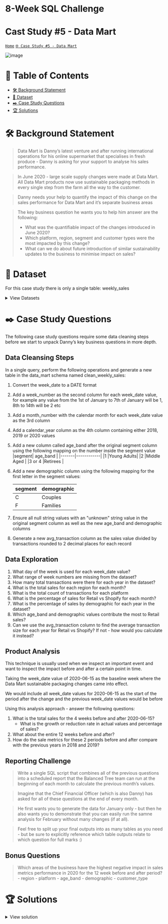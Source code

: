 # 8-Week SQL Challenge 
# Cast Study #5 - Data Mart

[```Home```](https://github.com/adunoluwa1/SQL-8-Weeks-Challenge) [```🌐 Case Study #5 - Data Mart```](https://8weeksqlchallenge.com/case-study-5/)

![image](https://user-images.githubusercontent.com/99233674/199310103-d2e6237b-2fa4-43af-b408-defe11a727e0.png)

# 📕 Table of Contents
- [🛠️ Background Statement](https://github.com/adunoluwa1/SQL-8-Weeks-Challenge/tree/main/Week_5#%EF%B8%8F-background-statement)
- [📂 Dataset](https://github.com/adunoluwa1/SQL-8-Weeks-Challenge/tree/main/Week_5#-dataset)
- [✒️ Case Study Questions](https://github.com/adunoluwa1/SQL-8-Weeks-Challenge/tree/main/Week_5#%EF%B8%8F-case-study-questions)
- [🏆 Solutions](https://github.com/adunoluwa1/SQL-8-Weeks-Challenge/tree/main/Week_5#-solutions)

# 🛠️ Background Statement
> Data Mart is Danny’s latest venture and after running international operations for his online supermarket that specialises in fresh produce - Danny is asking for your support to analyse his sales performance.

> In June 2020 - large scale supply changes were made at Data Mart. All Data Mart products now use sustainable packaging methods in every single step from the farm all the way to the customer.

> Danny needs your help to quantify the impact of this change on the sales performance for Data Mart and it’s separate business areas

> The key business question he wants you to help him answer are the following:
>  - What was the quantifiable impact of the changes introduced in June 2020?
>  - Which platform, region, segment and customer types were the most impacted by this change?
>  - What can we do about future introduction of similar sustainability updates to the business to minimise impact on sales?

# 📂 Dataset
For this case study there is only a single table: weekly_sales

<details><summary>View Datasets</summary>
  <p>

- Weekly Sales
    
  ### Column Dictionary
      The columns are pretty self-explanatory based on the column names but here are some further details about the dataset:
       
      1. Data Mart has international operations using a multi-region strategy
      2. Data Mart has both, a retail and online platform in the form of a Shopify store front to serve their customers
      3. Customer segment and customer_type data relates to personal age and demographics information that is shared with Data Mart
      4. transactions is the count of unique purchases made through Data Mart and sales is the actual dollar amount of purchases
      Each record in the dataset is related to a specific aggregated slice of the underlying sales data rolled up into a week_date value which represents the start of the sales week.
    
  <details><summary>View table</summary>
    <p>
  
    |   week_date   |region         |   platform    |  segment  |customer_type  |transactions   |   sales       |
    |---------------|---------------|---------------|-----------|---------------|---------------|---------------|
    |   9/9/20      |OCEANIA        |   Shopify     |   C3      |   New         |   610         |   110033.89   |
    |   29/7/20     |AFRICA         |   Retail      |   C1      |   New         |   110692      |   3053771.19  |
    |   22/7/20     |EUROPE         |   Shopify     |   C4      |   Existing    |   24          |   8101.54     |
    |   13/5/20     |AFRICA         |   Shopify     |   null    |   Guest       |   5287        |   1003301.37  |
    |   24/7/19     |ASIA           |   Retail      |   C1      |   New         |   127342      |   3151780.41  |
    |   10/7/19     |CANADA         |   Shopify     |   F3      |   New         |   51          |   8844.93     |
    |   26/6/19     |OCEANIA        |   Retail      |   C3      |   New         |   152921      |   5551385.36  |
    |   29/5/19     |SOUTH AMERICA	|   Shopify     |   null    |   New         |   53          |   10056.2     |
    |   22/8/18     |AFRICA         |   Retail      |   null    |   Existing    |   31721       |   1718863.58  |
    |   25/7/18     |SOUTH AMERICA  |   Retail      |   null    |   New         |   2136        |   81757.91    |
    </p>
  </details>

  </p>
</details>
  
  
# ✒️ Case Study Questions
The following case study questions require some data cleaning steps before we start to unpack Danny’s key business questions in more depth.

## Data Cleansing Steps
   In a single query, perform the following operations and generate a new table in the data_mart schema named clean_weekly_sales:
   1. Convert the week_date to a DATE format
   2. Add a week_number as the second column for each week_date value, for example any value from the 1st of January to 7th of January will be 1, 8th to 14th will be 2 etc
   3. Add a month_number with the calendar month for each week_date value as the 3rd column
   4. Add a calendar_year column as the 4th column containing either 2018, 2019 or 2020 values
   5. Add a new column called age_band after the original segment column using the following mapping on the number inside the segment value
      |segment|	age_band   |
      |-------|------------|
      |1	    |Young Adults|
      |2	    |Middle Aged |
      |3 or 4 |Retirees    |
   6. Add a new demographic column using the following mapping for the first letter in the segment values:
      
      |segment|	demographic|
      |-------|------------|
      |C	    |Couples     |
      |F	    |Families    |
   7. Ensure all null string values with an "unknown" string value in the original segment column as well as the new age_band and demographic columns
   8. Generate a new avg_transaction column as the sales value divided by transactions rounded to 2 decimal places for each record

## Data Exploration
   1. What day of the week is used for each week_date value?
   2. What range of week numbers are missing from the dataset?
   3. How many total transactions were there for each year in the dataset?
   4. What is the total sales for each region for each month?
   5. What is the total count of transactions for each platform
   6. What is the percentage of sales for Retail vs Shopify for each month?
   7. What is the percentage of sales by demographic for each year in the dataset?
   8. Which age_band and demographic values contribute the most to Retail sales?
   9. Can we use the avg_transaction column to find the average transaction size for each year for Retail vs Shopify? If not - how would you calculate it instead?
   
## Product Analysis
   
   This technique is usually used when we inspect an important event and want to inspect the impact before and after a certain point in time.

   Taking the week_date value of 2020-06-15 as the baseline week where the Data Mart sustainable packaging changes came into effect.

   We would include all week_date values for 2020-06-15 as the start of the period after the change and the previous week_date values would be before

   Using this analysis approach - answer the following questions:
   1. What is the total sales for the 4 weeks before and after 2020-06-15?
      - What is the growth or reduction rate in actual values and percentage of sales?
   2. What about the entire 12 weeks before and after?
   3. How do the sale metrics for these 2 periods before and after compare with the previous years in 2018 and 2019?
   

## Reporting Challenge
  > Write a single SQL script that combines all of the previous questions into a scheduled report that the Balanced Tree team can run at the beginning of each month to calculate the previous month’s values.
  
  > Imagine that the Chief Financial Officer (which is also Danny) has asked for all of these questions at the end of every month.
  
  > He first wants you to generate the data for January only - but then he also wants you to demonstrate that you can easily run the samne analysis for February without many changes (if at all).
  
  > Feel free to split up your final outputs into as many tables as you need - but be sure to explicitly reference which table outputs relate to which question for full marks :)
   
## Bonus Questions

  > Which areas of the business have the highest negative impact in sales metrics performance in 2020 for the 12 week before and after period?
    - region
    - platform
    - age_band
    - demographic
    - customer_type


# 🏆 Solutions
  <details><summary>View solution</summary>
  <p>
  
#### Digital Analysis
   1. How many users are there?
    
```sql
            SELECT COUNT(DISTINCT user_id) AS [#Users]
            FROM events e
            LEFT JOIN users u
            ON u.cookie_id =e.cookie_id

            SELECT COUNT(DISTINCT user_id) AS [#Users]
            FROM users
```
   2. How many cookies does each user have on average?
        
```sql
        -- Using Group
            SELECT AVG(#cookies) AS Avg_Cookies
            FROM    
                (SELECT user_id, COUNT(cookie_id) AS [#cookies]
                FROM users
                GROUP BY user_id) Q

        -- Using Window Functions
            SELECT AVG(#cookies) AS Avg_Cookies
            FROM
                (SELECT user_id,
                 COUNT(cookie_id) OVER(PARTITION BY user_id) AS [#cookies]
                 FROM users) Q
        
```
   3. What is the unique number of visits by all users per month?
       
```sql
        -- Using Window Fuctions    
            SELECT DISTINCT Num, [Month], LAST_VALUE([#Rank]) OVER(PARTITION BY Month ORDER BY Month) AS #Visits
            FROM    
                (SELECT DISTINCT DATEPART(MM,event_time) AS Num, DATENAME(MM,event_time) AS Month, Visit_id,
                    DENSE_RANK() OVER(PARTITION BY DATEPART(MM,event_time) ORDER BY Visit_id) AS [#Rank]
                FROM events) Q
            ORDER BY Num
        

        -- Using Group By
            SELECT DATEPART(MM,event_time) AS Num, DATENAME(MM,event_time) AS Month,
                   COUNT(DISTINCT visit_id) AS #visits
            FROM events
            GROUP BY DATEPART(MM,event_time), DATENAME(MM,event_time)
            ORDER BY [Num]
        
        -- Using Correlated Subqueries
            SELECT DISTINCT DATEPART(MM,event_time) AS Num, DATENAME(MM,event_time) AS Month,
                   (SELECT COUNT(DISTINCT v.visit_id)
                    FROM events v
                    WHERE DATEPART(MM,v.event_time) = DATEPART(MM,e.event_time)) #visits
            FROM events e
            ORDER BY [Num]
    
```
   4. What is the number of events for each event type?
           
```sql
        -- Using Group By
            SELECT event_type, COUNT(*) AS #events
            FROM events
            GROUP BY event_type
            ORDER BY event_type
        -- Using WIndow functions
            SELECT DISTINCT event_type, COUNT(*) OVER(PARTITION BY event_type) AS #events
            FROM events
            ORDER BY event_type
        -- Using correlated subquery
            SELECT DISTINCT event_type, 
                   (SELECT COUNT(*)
                    FROM events v
                    WHERE v.event_type = e.event_type) #events
            FROM events e
            ORDER BY event_type    
```
   5. What is the percentage of visits which have a purchase event?
          
```sql
        -- Using CTEs
            WITH 
                tot_visits AS
                (SELECT COUNT(DISTINCT visit_id) #Total
                FROM events),
                tot_purchase AS
                (SELECT COUNT(DISTINCT visit_id) #Purchase
                FROM events
                WHERE event_type = 3)

                SELECT CAST((#purchase*100.0)/#Total AS DEC(10,2)) AS [% Purchase Events]
                FROM tot_visits, tot_purchase

        -- By CTEs and Pivoting
            -- Using CTEs
                -- Packing CTE
                    WITH temp_CTE AS    
                        -- Derived Table
                            (SELECT *
                            FROM
                                (SELECT COALESCE(CONVERT(VARCHAR(10),event_type), 'Total') Event_type, COUNT(DISTINCT visit_id)  #Visits 
                                FROM events e
                                GROUP BY ROLLUP(event_type)) Q
                        -- Pivoting
                            PIVOT(
                                SUM(#Visits)
                                FOR [Event_type] IN(
                                    "1","2","3","4","5",
                                    [Total]
                                )
                            ) AS Pivot_Table)
                -- Main Query No need for Page View because all Page views were visits i.e. 100%
                    SELECT  CAST(([2]*100.0)/Total AS DEC(10,2)) AS [% Add to Cart Events], 
                            CAST(([3]*100.0)/Total AS DEC(10,2)) AS [% Purchase Events],
                            CAST(([4]*100.0)/Total AS DEC(10,2)) AS [% Ad Impression Events],
                            CAST(([5]*100.0)/Total AS DEC(10,2)) AS [% Ad Click Events]
                    FROM temp_CTE


        -- Using Subqueries
            SELECT event_type, CAST((#Visits*100.0)/#Total AS DEC(10,2)) AS [%Events]
            FROM    
                (SELECT DISTINCT event_type,
                    (SELECT COUNT(DISTINCT visit_id)
                    FROM events v 
                    WHERE v.event_type = e.event_type) AS #Visits,
                    (SELECT COUNT(DISTINCT visit_id)
                    FROM events) AS #Total
                FROM events e) Q    
```
   6. What is the percentage of visits which view the checkout page but do not have a purchase event?
          
```sql
        -- Using Subqueries
            SELECT CONCAT(CAST(#Visits * 100.0/#Total AS DEC(10,2)),'%') AS perc_visits
            FROM    
                (SELECT
                    (SELECT COUNT(*)
                     FROM events
                     WHERE page_id = 12 AND visit_id NOT IN (SELECT visit_id
                                                             FROM events
                                                             WHERE event_type = 3)) AS #Visits,
                    (SELECT COUNT(DISTINCT visit_id) 
                    FROM events) AS #Total) Q
            --
    
```
   7. What are the top 3 pages by number of views?
          
```sql
         -- Group By
            SELECT TOP 3 page_name, COUNT(DISTINCT visit_id) AS #Views
            FROM events e
            LEFT JOIN page_hierarchy p
            ON p.page_id = e.page_id
            GROUP BY page_name
            ORDER BY #Views DESC
        -- Window functions
            SELECT DISTINCT TOP 3 page_name, LAST_VALUE(#Views) OVER(PARTITION BY page_name ORDER BY page_name) #Views
            FROM
                (SELECT DISTINCT page_name, visit_id, DENSE_RANK() OVER(PARTITION BY page_name ORDER BY visit_id)  AS #Views
                FROM events e
                LEFT JOIN page_hierarchy p
                ON p.page_id = e.page_id) Q
            ORDER BY #Views DESC   
```
   8. What is the number of views and cart adds for each product category?
     
```sql
        -- Correlated subqueries
            SELECT DISTINCT p.product_category, 
                (SELECT COUNT(*)
                 FROM events v1
                 LEFT JOIN page_hierarchy ph
                 ON v1.page_id = ph.page_id
                 WHERE event_type = 1
                 AND p.product_category = ph.product_category) Views,
                (SELECT COUNT(*)
                 FROM events v
                 LEFT JOIN page_hierarchy ph
                 ON v.page_id = ph.page_id
                 WHERE event_type = 2
                 AND p.product_category = ph.product_category) Cart_Adds
            FROM page_hierarchy p
            WHERE product_category IS NOT NULL
            ORDER BY product_category

        -- Using Group BY
            WITH Views AS
                (SELECT product_category, COUNT(event_type) AS #views
                FROM events e
                LEFT JOIN page_hierarchy p
                ON e.page_id = p.page_id
                WHERE p.product_category IS NOT NULL
                AND event_type = 1
                GROUP BY product_category),
                Cart_Adds AS
                (SELECT product_category, COUNT(event_type) AS #cart_adds
                FROM events e
                LEFT JOIN page_hierarchy p
                ON e.page_id = p.page_id
                WHERE p.product_category IS NOT NULL
                AND event_type = 2
                GROUP BY product_category)

            SELECT v.product_category, #views, #cart_adds
            FROM Views v
            LEFT JOIN Cart_Adds c
            ON v.product_category = c.product_category    
``` 
   9. What are the top 3 products by purchases?
        
```sql
        SELECT TOP 3 page_name, COUNT(visit_id) AS #Purchases
        FROM events e
        LEFT JOIN page_hierarchy p
        ON e.page_id = p.page_id
        WHERE event_type = 2 
        AND visit_id IN (SELECT visit_id
                         FROM events 
                         WHERE event_type = 3)
        GROUP BY page_name
        ORDER BY #Purchases DESC    
```
    
## Product Funnel Analysis
   Using a single SQL query - create a new output table which has the following details:
   - How many times was each product viewed?
   - How many times was each product added to cart?
   - How many times was each product added to a cart but not purchased (abandoned)?
   - How many times was each product purchased?
   
```sql
        CREATE OR ALTER VIEW Product AS
        WITH 
            Views AS
                (SELECT COALESCE(CONVERT(VARCHAR(10),product_id),'Total') product_id, COUNT(*) #views
                FROM events e 
                LEFT JOIN page_hierarchy p
                ON e.page_id = p.page_id
                WHERE event_type = 1 AND product_id IS NOT NULL
                GROUP BY ROLLUP(product_id)),
            CartAdds AS
                (SELECT COALESCE(CONVERT(VARCHAR(10),product_id),'Total') product_id, COUNT(*) #cartadds
                FROM events e 
                LEFT JOIN page_hierarchy p
                ON e.page_id = p.page_id
                WHERE event_type = 2 AND product_id IS NOT NULL
                GROUP BY ROLLUP(product_id)),
            Abandons AS
                (SELECT COALESCE(CONVERT(VARCHAR(10),product_id),'Total') product_id, COUNT(*) #abandons
                FROM events e
                LEFT JOIN page_hierarchy p
                ON e.page_id = p.page_id
                WHERE visit_id NOT IN (SELECT DISTINCT visit_id
                                    FROM events  
                                    WHERE event_type = 3)
                AND event_type = 2 AND product_id IS NOT NULL 
                GROUP BY ROLLUP(product_id)),
            Purchased AS
                (SELECT COALESCE(CONVERT(VARCHAR(10),product_id),'Total') product_id, COUNT(visit_id) AS #purchased
                FROM events e
                LEFT JOIN page_hierarchy p
                ON e.page_id = p.page_id
                WHERE event_type = 2 
                AND visit_id IN (SELECT visit_id
                                FROM events 
                                WHERE event_type = 3)
                GROUP BY ROLLUP(product_id))
        
        SELECT COALESCE(page_name, 'Total') Name, v.product_id, #views, #cartadds, #abandons, #purchased
        FROM Views v
        LEFT JOIN CartAdds c
            ON v.product_id = c.product_id
        LEFT JOIN Abandons a
            ON v.product_id = a.product_id
        LEFT JOIN Purchased p
            ON v.product_id = p.product_id
        LEFT JOIN page_hierarchy ph
            ON v.product_id = CONVERT(VARCHAR(10),ph.product_id)    
```
   Additionally, create another table which further aggregates the data for the above points but this time for each product category instead of individual products.
   
```sql
        WITH 
            Views AS
                (SELECT COALESCE(CONVERT(VARCHAR(10),product_category),'Total') product_category, COUNT(*) #views
                FROM events e 
                LEFT JOIN page_hierarchy p
                ON e.page_id = p.page_id
                WHERE event_type = 1 AND product_category IS NOT NULL
                GROUP BY ROLLUP(product_category)),
            CartAdds AS
                (SELECT COALESCE(CONVERT(VARCHAR(10),product_category),'Total') product_category, COUNT(*) #cartadds
                FROM events e 
                LEFT JOIN page_hierarchy p
                ON e.page_id = p.page_id
                WHERE event_type = 2 AND product_category IS NOT NULL
                GROUP BY ROLLUP(product_category)),
            Abandons AS
                (SELECT COALESCE(CONVERT(VARCHAR(10),product_category),'Total') product_category, COUNT(*) #abandons
                FROM events e
                LEFT JOIN page_hierarchy p
                ON e.page_id = p.page_id
                WHERE visit_id NOT IN (SELECT DISTINCT visit_id
                                    FROM events  
                                    WHERE event_type = 3)
                AND event_type = 2 AND product_category IS NOT NULL 
                GROUP BY ROLLUP(product_category)),
            Purchased AS
                (SELECT COALESCE(CONVERT(VARCHAR(10),product_category),'Total') product_category, COUNT(visit_id) AS #purchased
                FROM events e
                LEFT JOIN page_hierarchy p
                ON e.page_id = p.page_id
                WHERE event_type = 2 
                AND visit_id IN (SELECT visit_id
                                FROM events 
                                WHERE event_type = 3)
                GROUP BY ROLLUP(product_category))
        
        SELECT COALESCE(v.product_category, 'Total') Name, #views, #cartadds, #abandons, #purchased
        FROM Views v
        LEFT JOIN CartAdds c
            ON v.product_category = c.product_category
        LEFT JOIN Abandons a
            ON v.product_category = a.product_category
        LEFT JOIN Purchased p
            ON v.product_category = p.product_category    
```
    
   - Use your 2 new output tables - answer the following questions:
   
   1. Which product had the most views, cart adds and purchases?
   
```sql
        SELECT DISTINCT
            (SELECT Name FROM Product WHERE #views = (SELECT MAX(#views) FROM Product WHERE Name NOT IN ('Total'))) [Most Views],
            (SELECT Name FROM Product WHERE #cartadds = (SELECT MAX(#cartadds) FROM Product WHERE Name NOT IN ('Total'))) [Most Cart Adds],
            (SELECT Name FROM Product WHERE #purchased = (SELECT MAX(#purchased) FROM Product WHERE Name NOT IN ('Total'))) [Most Purchased]
        FROM Product    
```
   2. Which product was most likely to be abandoned?
   
```sql
        SELECT Name
        FROM Product
        WHERE #abandons = (SELECT MAX(#abandons)
                           FROM Product
                           WHERE Name NOT IN ('Total'))    
```
   3. Which product had the highest view to purchase percentage?
   
```sql
        SELECT TOP 1 Name, CAST(#purchased * 100.0/#views AS DEC(10,2)) AS [perc_view_purchase]
        FROM Product
        WHERE Name <> 'Total'
        ORDER BY [perc_view_purchase] DESC    
```
   4. What is the average conversion rate from view to cart add?
   
```sql
        SELECT AVG([view_addcart_ rate]) AS Avg_conversion_rate
        FROM
            (SELECT Name, CAST(#cartadds * 100.0/#views AS DEC(10,2)) AS [view_addcart_ rate]
            FROM Product) Q 
```
   5. What is the average conversion rate from cart add to purchase?
   
```sql
        SELECT AVG([addcart_purchase_rate]) AS Avg_conversion_rate
        FROM
            (SELECT Name, CAST(#purchased * 100.0/#cartadds AS DEC(10,2)) AS [addcart_purchase_rate]
            FROM Product) Q    
```
## Product Analysis
   
   Generate a table that has 1 single row for every unique visit_id record and has the following columns:
   - user_id
   - visit_id
   - visit_start_time: the earliest event_time for each visit
   - page_views: count of page views for each visit
   - cart_adds: count of product cart add events for each visit
   - purchase: 1/0 flag if a purchase event exists for each visit
   - campaign_name: map the visit to a campaign if the visit_start_time falls between the start_date and end_date
   - impression: count of ad impressions for each visit
   - click: count of ad clicks for each visit
   - (Optional column) cart_products: a comma separated text value with products added to the cart sorted by the order they were added to the cart (hint: use the sequence_number)
  
```sql
     SELECT DISTINCT user_id, visit_id, 
           MIN(e.event_time) OVER(PARTITION BY visit_id) visit_start_time,
           COUNT(e.page_id) OVER(PARTITION BY visit_id) page_views,
           (SELECT COUNT(v.page_id) FROM events v
             LEFT JOIN page_hierarchy ph ON v.page_id = ph.page_id
             WHERE ph.product_category IS NOT NULL
             AND v.event_type = 2
             AND e.visit_id = v.visit_id) AS cart_adds,
           CASE WHEN (SELECT COUNT(*) FROM events n WHERE n.event_type = 3 AND e.visit_id = n.visit_id) >= 1 THEN 1
                ELSE 0
            END AS Purchase,
           campaign_name,
           (SELECT COUNT(*)
            FROM events t
            WHERE t.event_type = 4
            AND e.visit_id = t.visit_id) AS impression,
           (SELECT COUNT(*)
            FROM events t
            WHERE t.event_type = 5
            AND e.visit_id = t.visit_id) AS click,
           (SELECT STRING_AGG(page_name,',') AS cart
            FROM events s
            LEFT JOIN page_hierarchy ph ON s.page_id = ph.page_id
            WHERE ph.product_category IS NOT NULL
            AND s.event_type = 2
            AND s.visit_id = e.visit_id) AS cart_products
    FROM events e
    LEFT JOIN users u 
    ON e.cookie_id = u.cookie_id
    LEFT JOIN campaign_identifier c
    ON e.event_time BETWEEN c.start_date AND c.end_date
    LEFT JOIN page_hierarchy p
    ON e.page_id = p.page_id
   
```
  
  </p>
  </details>

